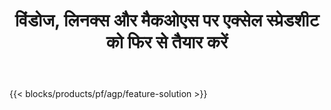 ﻿---
title: विंडोज, लिनक्स और मैकओएस पर एक्सेल स्प्रेडशीट को फिर से तैयार करें 
url: /hi/redaction
description: XLS, XLSX और ODS स्प्रैडशीट्स से संवेदनशील जानकारी को संशोधित करने के लिए निःशुल्क ऐप और एपीआई
---
{{< blocks/products/pf/agp/feature-solution >}} 

